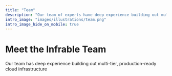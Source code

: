 ```yaml
---
title: "Team"
description: "Our team of experts have deep experience building out multi-tier, production-ready cloud infrastructure"
intro_image: "images/illustrations/team.png"
intro_image_hide_on_mobile: true
---
```


# Meet the Infrable Team

Our team has deep experience building out multi-tier, production-ready cloud infrastructure
